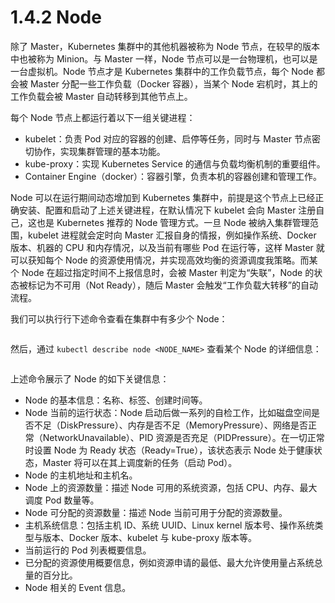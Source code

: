 # 1.4.2 Node

除了 Master，Kubernetes 集群中的其他机器被称为 Node 节点，在较早的版本中也被称为 Minion。与 Master 一样，Node 节点可以是一台物理机，也可以是一台虚拟机。Node 节点才是 Kubernetes 集群中的工作负载节点，每个 Node 都会被 Master 分配一些工作负载（Docker 容器），当某个 Node 宕机时，其上的工作负载会被 Master 自动转移到其他节点上。

每个 Node 节点上都运行着以下一组关键进程：
* kubelet：负责 Pod 对应的容器的创建、启停等任务，同时与 Master 节点密切协作，实现集群管理的基本功能。
* kube-proxy：实现 Kubernetes Service 的通信与负载均衡机制的重要组件。
* Container Engine（docker）：容器引擎，负责本机的容器创建和管理工作。

Node 可以在运行期间动态增加到 Kubernetes 集群中，前提是这个节点上已经正确安装、配置和启动了上述关键进程，在默认情况下 kubelet 会向 Master 注册自己，这也是 Kubernetes 推荐的 Node 管理方式。一旦 Node 被纳入集群管理范围，kubelet 进程就会定时向 Master 汇报自身的情报，例如操作系统、Docker 版本、机器的 CPU 和内存情况，以及当前有哪些 Pod 在运行等，这样 Master 就可以获知每个 Node 的资源使用情况，并实现高效均衡的资源调度我策略。而某个 Node 在超过指定时间不上报信息时，会被 Master 判定为“失联”，Node 的状态被标记为不可用（Not Ready），随后 Master 会触发“工作负载大转移”的自动流程。

我们可以执行行下述命令查看在集群中有多少个 Node：
```bash
```

然后，通过 `kubectl describe node <NODE_NAME>` 查看某个 Node 的详细信息：
```text
```

上述命令展示了 Node 的如下关键信息：
* Node 的基本信息：名称、标签、创建时间等。
* Node 当前的运行状态：Node 启动后做一系列的自检工作，比如磁盘空间是否不足（DiskPressure）、内存是否不足（MemoryPressure）、网络是否正常（NetworkUnavailable）、PID 资源是否充足（PIDPressure）。在一切正常时设置 Node 为 Ready 状态（Ready=True），该状态表示 Node 处于健康状态，Master 将可以在其上调度新的任务（启动 Pod）。
* Node 的主机地址和主机名。
* Node 上的资源数量：描述 Node 可用的系统资源，包括 CPU、内存、最大调度 Pod 数量等。
* Node 可分配的资源数量：描述 Node 当前可用于分配的资源数量。
* 主机系统信息：包括主机 ID、系统 UUID、Linux kernel 版本号、操作系统类型与版本、Docker 版本、kubelet 与 kube-proxy 版本等。
* 当前运行的 Pod 列表概要信息。
* 已分配的资源使用概要信息，例如资源申请的最低、最大允许使用量占系统总量的百分比。
* Node 相关的 Event 信息。

